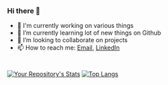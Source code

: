 ### Hi there 👋

<!--
**Abhijeetbyte/Abhijeetbyte** is a ✨ _special_ ✨ repository because its `README.md` (this file) appears on your GitHub profile.
-->

- 🔭 I'm currently working on various things
- 🌱 I’m currently learning lot of new things on Github
- 👯 I’m looking to collaborate on projects
- 📫 How to reach me: <a href="mailto:Abhijeetkr.sci@gmail.com">Email</a>, <a href="http://linkedin.com/in/abhijeet-kumar-559058211/" target="_blank">LinkedIn</a></br>

#
[![Your Repository's Stats](https://github-readme-stats.vercel.app/api?username=Abhijeetbyte&show_icons=true&hide=stars&layout=compact&hide_border=true&hide_rank=true)](https://github.com/Abhijeetbyte/) [![Top Langs](https://github-readme-stats.vercel.app/api/top-langs/?username=Abhijeetbyte&layout=compact&hide_border=true)](https://github.com/Abhijeetbyte/)

<!-- https://github.com/anuraghazra/github-readme-stats.git  -->


  
  

